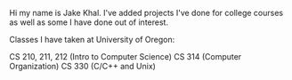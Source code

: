Hi my name is Jake Khal. I've added projects I've done for college courses as well as some I have done out of interest.

Classes I have taken at University of Oregon:

CS 210, 211, 212 (Intro to Computer Science)
CS 314 (Computer Organization)
CS 330 (C/C++ and Unix)
